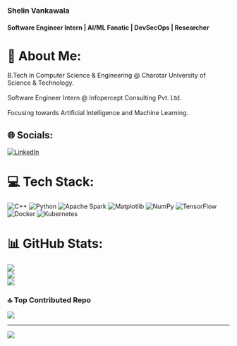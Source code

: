 ### Shelin Vankawala
#### Software Engineer Intern | AI/ML Fanatic | DevSecOps | Researcher

# 💫 About Me:
B.Tech in Computer Science & Engineering @ Charotar University of Science & Technology.<br><br>Software Engineer Intern @ Infopercept Consulting Pvt. Ltd.<br><br>Focusing towards Artificial Intelligence and Machine Learning.<br>


## 🌐 Socials:
[![LinkedIn](https://img.shields.io/badge/LinkedIn-%230077B5.svg?logo=linkedin&logoColor=white)](https://linkedin.com/in/https://www.linkedin.com/in/shelinvankawala/) 

# 💻 Tech Stack:
![C++](https://img.shields.io/badge/c++-%2300599C.svg?style=flat&logo=c%2B%2B&logoColor=white) ![Python](https://img.shields.io/badge/python-3670A0?style=flat&logo=python&logoColor=ffdd54) ![Apache Spark](https://img.shields.io/badge/Apache%20Spark-FDEE21?style=flat&logo=apachespark&logoColor=black) ![Matplotlib](https://img.shields.io/badge/Matplotlib-%23ffffff.svg?style=flat&logo=Matplotlib&logoColor=black) ![NumPy](https://img.shields.io/badge/numpy-%23013243.svg?style=flat&logo=numpy&logoColor=white) ![TensorFlow](https://img.shields.io/badge/TensorFlow-%23FF6F00.svg?style=flat&logo=TensorFlow&logoColor=white) ![Docker](https://img.shields.io/badge/docker-%230db7ed.svg?style=flat&logo=docker&logoColor=white) ![Kubernetes](https://img.shields.io/badge/kubernetes-%23326ce5.svg?style=flat&logo=kubernetes&logoColor=white)
# 📊 GitHub Stats:
![](https://github-readme-stats.vercel.app/api?username=ShelinVankawala&theme=onedark&hide_border=true&include_all_commits=true&count_private=false)<br/>
![](https://github-readme-streak-stats.herokuapp.com/?user=ShelinVankawala&theme=onedark&hide_border=true)<br/>
![](https://github-readme-stats.vercel.app/api/top-langs/?username=ShelinVankawala&theme=onedark&hide_border=true&include_all_commits=true&count_private=false&layout=compact)

### 🔝 Top Contributed Repo
![](https://github-contributor-stats.vercel.app/api?username=ShelinVankawala&limit=5&theme=dark&combine_all_yearly_contributions=true)

---
[![](https://visitcount.itsvg.in/api?id=ShelinVankawala&icon=0&color=0)](https://visitcount.itsvg.in)

<!-- Proudly created with GPRM ( https://gprm.itsvg.in ) -->
